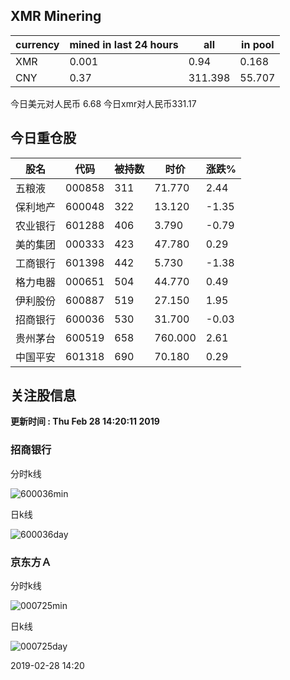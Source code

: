 ## XMR Minering

|currency|mined in last 24 hours|all|in pool|
|---|---|---|---|
|XMR|0.001|0.94|0.168|
|CNY|0.37|311.398|55.707|

今日美元对人民币 6.68	今日xmr对人民币331.17


## 今日重仓股 

|股名|代码|被持数|时价|涨跌%|
|---|---|---|---|---|
|五粮液|000858|311|71.770|2.44|
|保利地产|600048|322|13.120|-1.35|
|农业银行|601288|406|3.790|-0.79|
|美的集团|000333|423|47.780|0.29|
|工商银行|601398|442|5.730|-1.38|
|格力电器|000651|504|44.770|0.49|
|伊利股份|600887|519|27.150|1.95|
|招商银行|600036|530|31.700|-0.03|
|贵州茅台|600519|658|760.000|2.61|
|中国平安|601318|690|70.180|0.29|

## 关注股信息
**更新时间 : Thu Feb 28 14:20:11 2019**
### 招商银行 
分时k线

![600036min](http://image.sinajs.cn/newchart/min/n/sh600036.gif)

日k线

![600036day](http://image.sinajs.cn/newchart/daily/n/sh600036.gif)

### 京东方Ａ 
分时k线

![000725min](http://image.sinajs.cn/newchart/min/n/sz000725.gif)

日k线

![000725day](http://image.sinajs.cn/newchart/daily/n/sz000725.gif)

2019-02-28 14:20